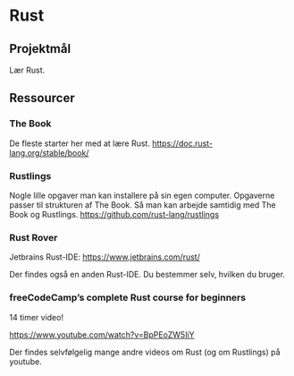 # Rust

## Projektmål

Lær Rust.

## Ressourcer

### The Book

De fleste starter her med at lære Rust. https://doc.rust-lang.org/stable/book/

### Rustlings

Nogle lille opgaver man kan installere på sin egen computer. Opgaverne passer til strukturen af The Book. Så man kan arbejde samtidig med The Book og Rustlings. https://github.com/rust-lang/rustlings

### Rust Rover

Jetbrains Rust-IDE: https://www.jetbrains.com/rust/

Der findes også en anden Rust-IDE. Du bestemmer selv, hvilken du bruger.

### freeCodeCamp’s complete Rust course for beginners

14 timer video!

https://www.youtube.com/watch?v=BpPEoZW5IiY

Der findes selvfølgelig mange andre videos om Rust (og om Rustlings) på youtube.